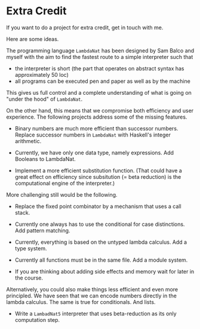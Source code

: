 # Extra Credit

If you want to do a project for extra credit, get in touch with me.

Here are some ideas.

The programming language `LambdaNat` has been designed by Sam Balco and myself with the aim to find the fastest route to a simple interpreter such that

- the interpreter is short (the part that operates on abstract syntax has approximately 50 loc)
- all programs can be executed pen and paper as well as by the machine

This gives us full control and a complete understanding of what is going on "under the hood" of `LambdaNat`.

On the other hand, this means that we compromise both efficiency and user experience. The following projects address some of the missing features.

- Binary numbers are much more efficient than successor numbers. Replace successor numbers in `LambdaNat` with Haskell's integer arithmetic.

- Currently, we have only one data type, namely expressions. Add Booleans to LambdaNat. 

- Implement a more efficient substitution function. (That could have a great effect on efficiency since subsitution (= beta reduction) is the computational engine of the interpreter.)

More challenging still would be the following.

- Replace the fixed point combinator by a mechanism that uses a call stack. 

- Currently one always has to use the conditional for case distinctions. Add pattern matching.

- Currently, everything is based on the untyped lambda calculus. Add a type system.

- Currently all functions must be in the same file. Add a module system.

- If you are thinking about adding side effects and memory wait for later in the course.

Alternatively, you could also make things less efficient and even more principled. We have seen that we can encode numbers directly in the lambda calculus. The same is true for conditionals. And lists. 

- Write a `LambadNat5` interpreter that uses beta-reduction as its only computation step.

